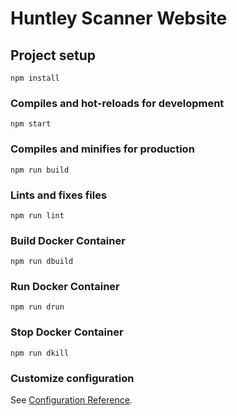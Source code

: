 # Huntley Scanner Website

## Project setup

```
npm install
```

### Compiles and hot-reloads for development

```
npm start
```

### Compiles and minifies for production

```
npm run build
```

### Lints and fixes files

```
npm run lint
```

### Build Docker Container

```
npm run dbuild
```

### Run Docker Container

```
npm run drun
```

### Stop Docker Container

```
npm run dkill
```

### Customize configuration

See [Configuration Reference](https://cli.vuejs.org/config/).
